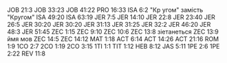 JOB 21:3
JOB 33:23
JOB 41:22
PRO 16:33
ISA 6:2 "Кр угом" замість "Кругом"
ISA 49:20
ISA 63:19
JER 7:5
JER 14:10
JER 22:8
JER 23:40
JER 26:5
JER 30:20
JER 30:20
JER 31:13
JER 31:25
JER 32:2
JER 46:20
JER 48:3
JER 51:45
ZEC 1:15
ZEC 9:10
ZEC 10:6
ZEC 13:8 зіетанеться
ZEC 13:9 ймя мов
ZEC 14:5
ZEC 14:12
MAT 1:18
ACT 6:14
ACT 14:26
ACT 21:16
ROM 1:9
1CO 2:7
2CO 1:19
2CO 3:15
1TI 1:1
TIT 1:12
HEB 8:12
JAS 5:11
1PE 2:6
1PE 2:22
REV 11:8
